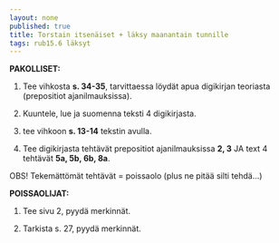 ```yaml
---
layout: none
published: true
title: Torstain itsenäiset + läksy maanantain tunnille
tags: rub15.6 läksyt
---
```

**PAKOLLISET:**

1. Tee vihkosta **s. 34-35**, tarvittaessa löydät apua digikirjan teoriasta (prepositiot ajanilmauksissa).

2. Kuuntele, lue ja suomenna teksti 4 digikirjasta.

3. tee vihkoon **s. 13-14** tekstin avulla.

4. Tee digikirjasta tehtävät prepositiot ajanilmauksissa **2, 3** JA text 4 tehtävät **5a, 5b, 6b, 8a**.


OBS! Tekemättömät tehtävät = poissaolo (plus ne pitää silti tehdä...)

**POISSAOLIJAT:**

1. Tee sivu 2, pyydä merkinnät.

2. Tarkista s. 27, pyydä merkinnät.